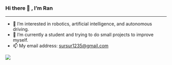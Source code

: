 ### Hi there 👋 , I’m Ran
---

- 👀 I’m interested in robotics, artificial intelligence, and autonomous driving.
- 🌱 I’m currently a student and trying to do small projects to improve myself.
- 📫 My email address: sursur1235@gmail.com


![](https://img.shields.io/badge/Project-test-blue)

<!---
SuRan0/SuRan0 is a ✨ special ✨ repository because its `README.md` (this file) appears on your GitHub profile.
You can click the Preview link to take a look at your changes.
--->
